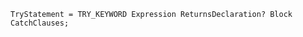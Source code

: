 <!-- This file is generated automatically by infrastructure scripts. Please don't edit by hand. -->

```{ .ebnf .slang-ebnf #TryStatement }
TryStatement = TRY_KEYWORD Expression ReturnsDeclaration? Block CatchClauses;
```
